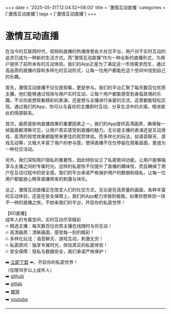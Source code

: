 +++
date = '2025-05-31T12:04:52+08:00'
title = '激情互动直播'
categories = ['激情互动直播']
tags = ['激情互动直播']
+++

# 激情互动直播

在当今的互联网时代，视频和直播的热潮席卷各大社交平台，用户对于实时互动的追求已成为一种新的生活方式。而“激情互动直播”作为一种全新的直播形式，为用户提供了前所未有的互动体验。我们的App正是为了满足这一市场需求而生，通过高品质的直播内容和多样化的互动形式，让每一位用户都能在这个空间中找到自己的乐趣。

首先，激情互动直播不仅仅是观看，更是参与。我们的平台汇聚了每天数百位优质主播，他们能够通过视频与用户实时互动，让每个用户都能感受到身临其境的乐趣。不论你是想观看精彩的表演，还是想与主播进行亲密的交流，这里都能轻松实现。通过我们的App，你可以与喜欢的主播即时互动，分享生活中的点滴，增进彼此的情感联系。

其次，画质是影响直播效果的重要因素之一。我们的App提供高清画质，确保每一帧画面都清晰可见，让用户真实感受到直播的魅力。无论是主播的表演还是互动游戏，高清的视觉效果都能带来更佳的观赏体验。而多样化的玩法，如语音聊天、游戏互动等，又极大丰富了用户的参与感，使得直播不仅仅停留在观看层面，更成为一种社交活动。

另外，我们深知用户隐私的重要性，因此特别设立了私密房间功能，让用户能够独享与主播之间的专属时光。这样的私密性不仅提升了直播的趣味性，而且确保了用户在互动过程中的安全感。我们的平台承诺严格保护用户的数据和隐私，让每一位用户都能放心畅享直播带来的刺激与快乐。

总之，激情互动直播正在改变人们的社交方式，无论是在高质量的画面、各种丰富的互动体验，还是在安全保障上，我们的App都力求做到极致。如果你想体验一场不一样的直播之旅，不妨来我们的平台，开启你的私密世界！

【6D直播】  
成年人的专属空间，实时互动尽享精彩  
🔥 精选主播：每天数百位优质主播在线随时与你互动！  
🔥 高清画质：清晰画面，感受每一刻的精彩！  
🔥 多样化玩法：语音聊天、游戏互动，刺激无穷！  
🔥 私密房间：独享专属时光，体验真实的私密体验！  
🔥 安全保障：隐私与数据安全，我们承诺严格保护！  

➡️ [立即下载](https://down123.s3.ap-east-1.amazonaws.com/down/down.html?channelCode=blog) ⬅️，开启你的私密世界！  
（仅限18岁以上成年人）  
➡️ [github](https://aldult-live.github.io/)  
➡️ [gitlab](https://seo-09598d.gitlab.io/)  
➡️ [推特](https://x.com/wegame33)  
➡️ [youtube](https://www.youtube.com/@6Dlive)  

---
